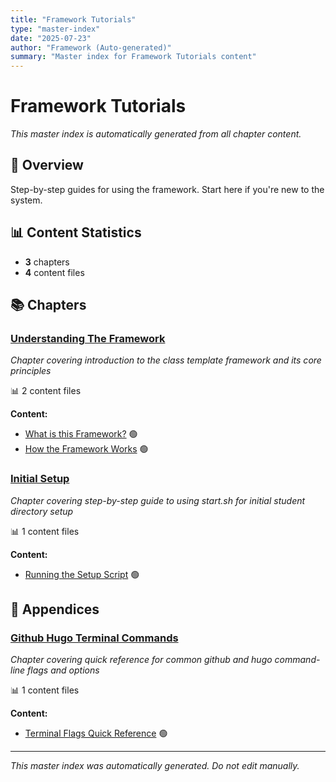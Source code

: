 ```yaml
---
title: "Framework Tutorials"
type: "master-index"
date: "2025-07-23"
author: "Framework (Auto-generated)"
summary: "Master index for Framework Tutorials content"
---
```


# Framework Tutorials

*This master index is automatically generated from all chapter content.*

## 📖 Overview

Step-by-step guides for using the framework. Start here if you're new to the system.

## 📊 Content Statistics

- **3** chapters
- **4** content files

## 📚 Chapters

### [Understanding The Framework](01_understanding_the_framework/00_index.md)
*Chapter covering introduction to the class template framework and its core principles*

📊 2 content files

**Content:**
- [What is this Framework?](01_understanding_the_framework/01_what_is_this_framework.md) 🟢
- [How the Framework Works](01_understanding_the_framework/02_how_it_works_overview.md) 🟢

### [Initial Setup](02_initial_setup/00_index.md)
*Chapter covering step-by-step guide to using start.sh for initial student directory setup*

📊 1 content files

**Content:**
- [Running the Setup Script](02_initial_setup/05_running_the_setup_script.md) 🟢

## 📎 Appendices

### [Github Hugo Terminal Commands](A_github_hugo_terminal_commands/00_index.md)
*Chapter covering quick reference for common github and hugo command-line flags and options*

📊 1 content files

**Content:**
- [Terminal Flags Quick Reference](A_github_hugo_terminal_commands/01_terminal_flags_quick_reference.md) 🟢

---

*This master index was automatically generated. Do not edit manually.*